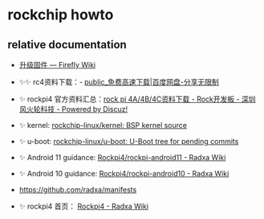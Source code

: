 # rockchip howto 

## relative documentation

- [升级固件 — Firefly Wiki](https://wiki.t-firefly.com/zh_CN/Firefly-RK3399/03-upgrade_firmware.html)

- :sparkles::sparkles: rc4资料下载：- [public_免费高速下载|百度网盘-分享无限制](https://pan.baidu.com/s/1pT2CEa12nAkjbI8xklQvAw#list/path=%2Fpublic%2Fdl.radxa.com%2Frockpi4%2Fimages%2Fandroid%2Fall)
- :sparkles: rockpi4 官方资料汇总：[rock pi 4A/4B/4C资料下载 - Rock开发板 - 深圳风火轮科技 - Powered by Discuz!](http://www.arm-cn.com/thread-1170-1-1.html)
- :sparkles: kernel: [rockchip-linux/kernel: BSP kernel source](https://github.com/rockchip-linux/kernel)
- :sparkles: u-boot: [rockchip-linux/u-boot: U-Boot tree for pending commits](https://github.com/rockchip-linux/u-boot)
- :sparkles: Android 11 guidance: [Rockpi4/rockpi-android11 - Radxa Wiki](https://wiki.radxa.com/Rockpi4/rockpi-android11)
- :sparkles: Android 10 guidance: [Rockpi4/rockpi-android10 - Radxa Wiki](https://wiki.radxa.com/Rockpi4/rockpi-android10)
- https://github.com/radxa/manifests
- :sparkles: rockpi4 首页： [Rockpi4 - Radxa Wiki](https://wiki.radxa.com/Rockpi4)

